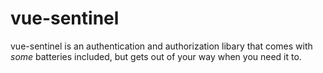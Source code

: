 # vue-sentinel

vue-sentinel is an authentication and authorization libary that comes with
_some_ batteries included, but gets out of your way when you need it to.
